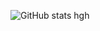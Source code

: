![GitHub stats](https://github-readme-stats.vercel.app/api?username=jeffersonbalde&show_icons=true&theme=tokyonight)
hgh
